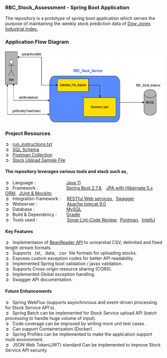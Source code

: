 ### RBC_Stock_Assessment -  Spring Boot Application
The repository is a prototype of spring boot application which serves the purpose of maintaining the weekly stock prediction data of [Dow Jones Industrial Index.](http://archive.ics.uci.edu/ml/datasets/Dow+Jones+Index#)

### Application Flow Diagram
<img src="https://github.com/manimayan/RBC_Stock_Assessment/blob/main/src/main/resources/assets/Application_FlowDiagram.png" width="640" height="230" />

### Project Resources
➲ &nbsp; [run_instructions.txt](https://github.com/manimayan/RBC_Stock_Assessment/blob/main/src/main/resources/assets/run_instructions.txt) <br /> ➲ &nbsp; [SQL Schema](RBC_Stock_Service.sql) <br /> ➲ &nbsp; [Postman Collection](https://github.com/manimayan/RBC_Stock_Assessment/blob/main/src/main/resources/assets/RBC_Stock_API's.postman_collection.json) <br /> ➲ &nbsp; [Stock Upload Sample File](https://github.com/manimayan/RBC_Stock_Assessment/blob/main/src/main/resources/assets/dow_jones_index.data)

#### The repository leverages various tools and stack such as, 
➲ &nbsp; Language : &nbsp;  &nbsp;  &nbsp; &nbsp;  &nbsp;  &nbsp;  &nbsp;  &nbsp;  &nbsp;  &nbsp;  &nbsp;  &nbsp;  [Java 11](https://www.oracle.com/ca-en/java/technologies/downloads/#java11)<br />
➲ &nbsp; Framework : &nbsp;  &nbsp;  &nbsp; &nbsp;  &nbsp;  &nbsp;  &nbsp;  &nbsp;  &nbsp;  &nbsp;  &nbsp;  [Spring Boot 2.7.8](https://spring.io/projects/spring-boot), &nbsp;    [JPA with Hibernate 5.x ORM](https://spring.io/projects/spring-data-jpa),&nbsp;   [JUnit & Mockito](https://junit.org/junit4/)<br />
➲ &nbsp; Integration framework : &nbsp;  &nbsp;  [RESTful Web services](https://en.wikipedia.org/wiki/Representational_state_transfer),&nbsp;   [Swagger](https://swagger.io/)<br />
➲ &nbsp; Webserver :&nbsp;  &nbsp;  &nbsp;  &nbsp;  &nbsp;  &nbsp;  &nbsp;  &nbsp;  &nbsp;  &nbsp;  &nbsp;  &nbsp;  [Apache tomcat 9.0](https://tomcat.apache.org/download-90.cgi)<br />
➲ &nbsp; Database :  &nbsp;  &nbsp;  &nbsp;  &nbsp;  &nbsp;  &nbsp;  &nbsp;  &nbsp;  &nbsp;  &nbsp;  &nbsp; &nbsp;  &nbsp;[MySQL](https://downloads.mysql.com/archives/community/) <br />
➲ &nbsp; Build & Dependency :  &nbsp;  &nbsp;  &nbsp;  &nbsp;[Gradle](https://gradle.org/)<br />
➲ &nbsp; Tools used :&nbsp;  &nbsp;  &nbsp;  &nbsp;  &nbsp;  &nbsp;  &nbsp;  &nbsp;  &nbsp;  &nbsp;  &nbsp;  &nbsp;  [Sonar Lint-Code Review](https://www.sonarlint.org/),&nbsp;   [Postman](https://www.postman.com/),  &nbsp;[IntelliJ](https://www.jetbrains.com/idea/)

#### Key Features 
➲ &nbsp; Implementaion of [BeanReader API]() to unmarshal CSV, delimited and fixed length stream formats. <br /> ➲ &nbsp; 
Supports&nbsp;  .txt,&nbsp;  .data,&nbsp;  .csv&nbsp;  file formats for uploading stocks. <br /> ➲ &nbsp; Exposes custom exception codes for better API readability. <br /> ➲ &nbsp;  Implemented Spring boot validation / javax validation. <br /> ➲ &nbsp; Supports Cross-origin resource sharing (CORS). <br /> ➲ &nbsp;  Implemented Global exception handling. <br /> ➲ &nbsp; Swagger API documentation.

#### Future Enhancements
➲ &nbsp; Spring WebFlux (supports asynchronous and event-driven processing for Stock Service API's). <br /> ➲ &nbsp; 
Spring Batch can be implemented for Stock Service upload API (batch processing to handle huge volume of input). <br /> ➲ &nbsp; Code coverage can be improved by writing more unit test cases . <br /> ➲ &nbsp;  Can support Containerization (Docker) . <br /> ➲ &nbsp; Spring Profiles can be implemented to make the application support multi environment. <br /> ➲ &nbsp;  JSON Web Token(JWT) standard Can be implemented to improve Stock Service API security
